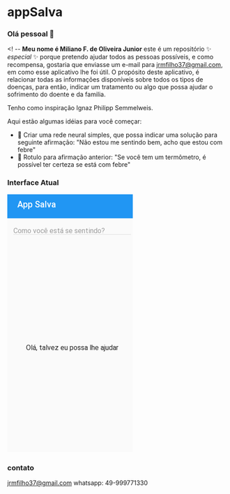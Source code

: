 # appSalva

### Olá pessoal 👋

<! --
**Meu nome é Miliano F. de Oliveira Junior** este é um repositório ✨ _especial_ ✨ porque pretendo ajudar todos as pessoas possíveis,
e como recompensa, gostaria que enviasse um e-mail para jrmfilho37@gmail.com, em como esse aplicativo lhe foi útil.
O propósito deste aplicativo, é relacionar todas as informações disponíveis sobre todos os tipos de doenças, para então, indicar um tratamento
ou algo que possa ajudar o sofrimento do doente e da familia.

Tenho como inspiração Ignaz Philipp Semmelweis.

Aqui estão algumas idéias para você começar:

- 🔭 Criar uma rede neural simples, que possa indicar uma solução para seguinte afirmação: "Não estou me sentindo bem, acho que estou com febre"
- 💬 Rotulo para afirmação anterior: "Se você tem um termômetro, é possível ter certeza se está com febre"

### Interface Atual

![vizualização dos dados](assets/1.png)

### contato
jrmfilho37@gmail.com
whatsapp: 49-999771330
